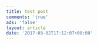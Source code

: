 ```yaml
---
title: test post
comments: 'true'
ads: 'false'
layout: article
date: '2017-03-02T17:12:07+00:00'
---
```

